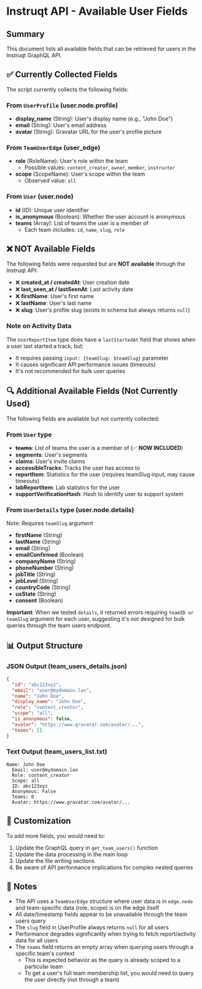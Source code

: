 # Instruqt API - Available User Fields

## Summary

This document lists all available fields that can be retrieved for users in the Instruqt GraphQL API.

## ✅ Currently Collected Fields

The script currently collects the following fields:

### From `UserProfile` (user.node.profile)

- **display_name** (String): User's display name (e.g., "John Doe")
- **email** (String): User's email address
- **avatar** (String): Gravatar URL for the user's profile picture

### From `TeamUserEdge` (user_edge)

- **role** (RoleName): User's role within the team
    - Possible values: `content_creator`, `owner`, `member`, `instructor`
- **scope** (ScopeName): User's scope within the team
    - Observed value: `all`

### From `User` (user.node)

- **id** (ID): Unique user identifier
- **is_anonymous** (Boolean): Whether the user account is anonymous
- **teams** (Array): List of teams the user is a member of
    - Each team includes: `id`, `name`, `slug`, `role`

## ❌ NOT Available Fields

The following fields were requested but are **NOT available** through the Instruqt API:

- ❌ **created_at / createdAt**: User creation date
- ❌ **last_seen_at / lastSeenAt**: Last activity date  
- ❌ **firstName**: User's first name
- ❌ **lastName**: User's last name
- ❌ **slug**: User's profile slug (exists in schema but always returns `null`)

### Note on Activity Data

The `UserReportItem` type does have a `lastStartedAt` field that shows when a user last started a track, but:

- It requires passing `input: {teamSlug: $teamSlug}` parameter
- It causes significant API performance issues (timeouts)
- It's not recommended for bulk user queries

## 🔍 Additional Available Fields (Not Currently Used)

The following fields are available but not currently collected:

### From `User` type

- **~~teams~~**: List of teams the user is a member of (✅ **NOW INCLUDED**)
- **segments**: User's segments
- **claims**: User's invite claims
- **accessibleTracks**: Tracks the user has access to
- **reportItem**: Statistics for the user (requires teamSlug input, may cause timeouts)
- **labReportItem**: Lab statistics for the user
- **supportVerificationHash**: Hash to identify user to support system

### From `UserDetails` type (user.node.details)
Note: Requires `teamSlug` argument

- **firstName** (String)
- **lastName** (String)  
- **email** (String)
- **emailConfirmed** (Boolean)
- **companyName** (String)
- **phoneNumber** (String)
- **jobTitle** (String)
- **jobLevel** (String)
- **countryCode** (String)
- **usState** (String)
- **consent** (Boolean)

**Important**: When we tested `details`, it returned errors requiring `teamID or teamSlug` argument for each user, suggesting it's not designed for bulk queries through the team users endpoint.

## 📊 Output Structure

### JSON Output (team_users_details.json)

```json
{
  "id": "abc123xyz",
  "email": "user@mydomain.lan",
  "name": "John Doe",
  "display_name": "John Doe",
  "role": "content_creator",
  "scope": "all",
  "is_anonymous": false,
  "avatar": "https://www.gravatar.com/avatar/...",
  "teams": []
}
```

### Text Output (team_users_list.txt)

```
Name: John Doe
  Email: user@mydomain.lan
  Role: content_creator
  Scope: all
  ID: abc123xyz
  Anonymous: False
  Teams: 0
  Avatar: https://www.gravatar.com/avatar/...
```

## 🔧 Customization

To add more fields, you would need to:

1. Update the GraphQL query in `get_team_users()` function
2. Update the data processing in the main loop
3. Update the file writing sections
4. Be aware of API performance implications for complex nested queries

## 📝 Notes

- The API uses a `TeamUserEdge` structure where user data is in `edge.node` and team-specific data (role, scope) is on the edge itself
- All date/timestamp fields appear to be unavailable through the team users query
- The `slug` field in UserProfile always returns `null` for all users
- Performance degrades significantly when trying to fetch report/activity data for all users
- The `teams` field returns an empty array when querying users through a specific team's context
    - This is expected behavior as the query is already scoped to a particular team
    - To get a user's full team membership list, you would need to query the user directly (not through a team)
